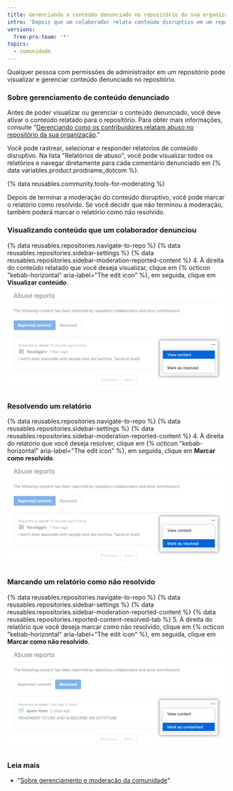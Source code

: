 ```yaml
---
title: Gerenciando o conteúdo denunciado no repositório da sua organização
intro: 'Depois que um colaborador relata conteúdo disruptivo em um repositório, os mantenedores do repositório podem exibir e gerenciar o relatório.'
versions:
  free-pro-team: '*'
topics:
  - comunidade
---
```


Qualquer pessoa com permissões de administrador em um repositório pode visualizar e gerenciar conteúdo denunciado no repositório.

### Sobre gerenciamento de conteúdo denunciado

Antes de poder visualizar ou gerenciar o conteúdo denunciado, você deve ativar o conteúdo relatado para o repositório. Para obter mais informações, consulte "[Gerenciando como os contribuidores relatam abuso no repositório da sua organização](/github/building-a-strong-community/managing-how-contributors-report-abuse-in-your-organizations-repository)."

Você pode rastrear, selecionar e responder relatórios de conteúdo disruptivo. Na lista "Relatórios de abuso", você pode visualizar todos os relatórios e navegar diretamente para cada comentário denunciado em {% data variables.product.prodname_dotcom %}.

{% data reusables.community.tools-for-moderating %}

Depois de terminar a moderação do conteúdo disruptivo, você pode marcar o relatório como resolvido. Se você decidir que não terminou a moderação, também poderá marcar o relatório como não resolvido.

### Visualizando conteúdo que um colaborador denunciou

{% data reusables.repositories.navigate-to-repo %}
{% data reusables.repositories.sidebar-settings %}
{% data reusables.repositories.sidebar-moderation-reported-content %}
4. À direita do conteúdo relatado que você deseja visualizar, clique em {% octicon "kebab-horizontal" aria-label="The edit icon" %}, em seguida, clique em **Visualizar conteúdo**. !["Visualizar conteúdo" no menu suspenso Editar para conteúdo denunciado](/assets/images/help/repository/reported-content-report-view-content.png)

### Resolvendo um relatório

{% data reusables.repositories.navigate-to-repo %}
{% data reusables.repositories.sidebar-settings %}
{% data reusables.repositories.sidebar-moderation-reported-content %}
4. À direita do relatório que você deseja resolver, clique em {% octicon "kebab-horizontal" aria-label="The edit icon" %}, em seguida, clique em **Marcar como resolvido**. !["Marcar como resolvido" no menu suspenso Editar para conteúdo denunciado](/assets/images/help/repository/reported-content-mark-report-as-resolved.png)

### Marcando um relatório como não resolvido

{% data reusables.repositories.navigate-to-repo %}
{% data reusables.repositories.sidebar-settings %}
{% data reusables.repositories.sidebar-moderation-reported-content %}
{% data reusables.repositories.reported-content-resolved-tab %}
5. À direita do relatório que você deseja marcar como não resolvido, clique em {% octicon "kebab-horizontal" aria-label="The edit icon" %}, em seguida, clique em **Marcar como não resolvido**. !["Marcar como não resolvido" no menu suspenso Editar para conteúdo denunciado](/assets/images/help/repository/reported-content-mark-report-as-unresolved.png)

### Leia mais

- "[Sobre gerenciamento e moderação da comunidade](/github/building-a-strong-community/about-community-management-and-moderation)"
